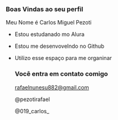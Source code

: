 ### Boas Vindas ao seu perfil ###

Meu Nome é Carlos Miguel Pezoti 

- Estou estudanado mo Alura
- Estou me desenvovelndo no Github
- Utilizo esse espaço para me organinar

  ### Você entra em contato comigo
  rafaelnunesu882@gmail.com

  @pezotirafael

  @019_carlos_
